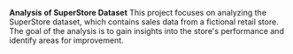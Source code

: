 **Analysis of SuperStore Dataset**
This project focuses on analyzing the SuperStore dataset, which contains sales data from a fictional retail store. The goal of the analysis is to gain insights into the store's performance and identify areas for improvement.
